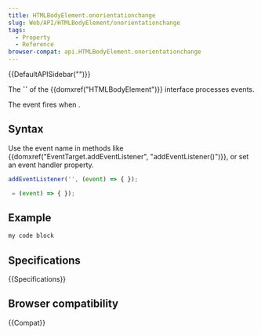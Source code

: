 ```yaml
---
title: HTMLBodyElement.onorientationchange
slug: Web/API/HTMLBodyElement/onorientationchange
tags:
  - Property
  - Reference
browser-compat: api.HTMLBodyElement.onorientationchange
---
```

{{DefaultAPISidebar("")}}

The **``** of the {{domxref("HTMLBodyElement")}} interface processes  events.

The  event fires when .

## Syntax

Use the event name in methods like {{domxref("EventTarget.addEventListener", "addEventListener()")}}, or set an event handler property.

```js
addEventListener('', (event) => { });

 = (event) => { });
```

## Example

```js
my code block
```

## Specifications

{{Specifications}}

## Browser compatibility

{{Compat}}


